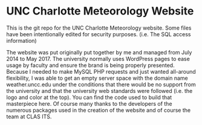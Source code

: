 # UNC Charlotte Meteorology Website
This is the git repo for the UNC Charlotte Meteorology website. Some files have been intentionally edited for security purposes. (i.e. The SQL access information) 

The website was put originally put together by me and managed from July 2014 to May 2017. The university normally uses WordPress pages to ease usage by faculty and ensure the brand is being properly presented. Because I needed to make MySQL PHP requests and just wanted all-around flexibility, I was able to get an empty server space with the domain name weather.uncc.edu under the conditions that there would be no support from the university and that the university web standards were followed (i.e. the logo and color at the top). You can find the code used to build that masterpiece here. Of course many thanks to the developers of the numerous packages used in the creation of the website and of course the team at CLAS ITS.
